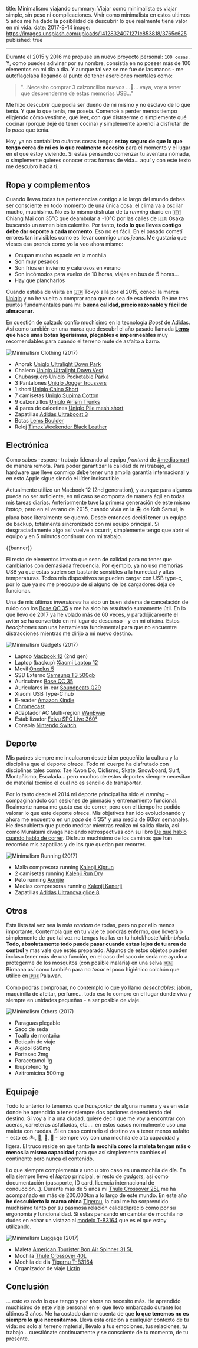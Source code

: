 title:      Minimalismo viajando
summary:    Viajar como minimalista es viajar simple, sin peso ni complicaciones. Vivir como minimalista en estos ultimos 5 años me ha dado la posibilidad de descubrir lo que realmente tiene valor en mi vida.
date:       2017-8-14
image:      https://images.unsplash.com/uploads/14128324071271c853818/3765c625
published:  true

---

Durante el 2015 y 2016 me propuse un nuevo proyecto personal: `100 cosas`. Y, como puedes adivinar por su nombre, consistía en no poseer más de 100 elementos en mi día a día. Y aunque tal vez se me fue de las manos - me autoflagelaba llegando al punto de tener aserciones mentales como:

> "...Necesito comprar 3 calzoncillos nuevos ...🤔... vaya, voy a tener que desprenderme de estas memorias USB..."

Me hizo descubrir que podía ser dueño de mi mismo y no esclavo de lo que tenía. Y que lo que tenía, me poseía. Comencé a perder menos tiempo eligiendo cómo vestirme, qué leer, con qué distraerme o simplemente qué cocinar (porque dejé de tener cocina) y simplemente aprendí a disfrutar de lo *poco* que tenía.

Hoy, ya no contabilizo cuántas cosas tengo: **estoy seguro de que lo que tengo cerca de mí es lo que realmente necesito** para el momento y el lugar en el que estoy viviendo. Si estas pensando comenzar tu aventura nómada, o simplemente quieres conocer otras formas de vida... aquí y con este texto me descubro hacia ti.

## Ropa y complementos
Cuando llevas todas tus pertenencias contigo a lo largo del mundo debes ser consciente en todo momento de una única cosa: el clima va a oscilar mucho, muchísimo. No es lo mismo disfrutar de tu *running* diario en 🇹🇭 Chiang Mai con 35°C que deambular a -10°C por las calles de 🇯🇵 Osaka buscando un ramen bien calentito. Por tanto, **todo lo que lleves contigo debe dar soporte a cada momento**. Eso no es fácil. En el pasado cometí errores tan invisibles como es llevar conmigo unos  *jeans*. Me gustaría que vieses esa prenda como yo la veo ahora mismo:
 - Ocupan mucho espacio en la mochila
 - Son muy pesados
 - Son fríos en invierno y calurosos en verano
 - Son incómodos para vuelos de 10 horas, viajes en bus de 5 horas...
 - Hay que plancharlos

Cuando estaba de visita en 🇯🇵 Tokyo allá por el 2015, conocí la marca [Uniqlo](http://www.uniqlo.jp/) y no he vuelto a comprar ropa que no sea de esa tienda. Reúne tres puntos fundamentales para mí: **buena calidad, precio razonable y fácil de almacenar**.

En cuestión de calzado confío muchísimo en la tecnología *Boost* de Adidas. Así como también en una marca que descubrí el año pasado llamada **[Lems](https://huckberry.com/store/lems-shoes/category/p/30557-boulder-boot?avad=177090_bf3c41f1&utm_term=www.vagabrothers.com) que hace unas botas ligerísimas, plegables e impermeables** muy recomendables para cuando el terreno mute de asfalto a barro.

![Minimalism Clothing (2017)](/static/posts/minimalism-2017-clothing.jpg)

+ Anorak [Uniqlo Ultralight Down Park](https://www.uniqlo.com/eu/en/product/men-ultra-light-down-parka-172983.html?dwvar_172983_size=SMA002&dwvar_172983_color=COL68&cgid=IDparkas2113)
+ Chaleco [Uniqlo Ultralight Down Vest](https://www.uniqlo.com/eu/en/product/men-ultra-light-down-vest--172979.html?dwvar_172979_size=SMA002&dwvar_172979_color=COL09&cgid=IDvests2111)
+ Chubasquero [Uniqlo Pocketable Parka](https://www.uniqlo.com/eu/en/product/men-pocketable-parka-182571.html?dwvar_182571_size=SMA002&dwvar_182571_color=COL09&cgid=IDpocketable2161)
+ 3 Pantalones [Uniqlo Jogger troussers](https://www.uniqlo.com/eu/en/product/men-denim-jogger-trousers-401166.html?dwvar_401166_size=SMA003&dwvar_401166_color=COL67&cgid=IDm-bottoms)
+ 1 short [Uniqlo Chino Short](https://www.uniqlo.com/eu/en/product/men-chino-shorts-182679.html?dwvar_182679_size=SMA003&dwvar_182679_color=COL31&cgid=IDchino-shorts2351)
+ 7 camisetas [Uniqlo Supima Cotton](https://www.uniqlo.com/eu/en/product/men-supima-cotton-crew-neck-short-sleeve-t-shirt--180703.html?dwvar_180703_size=SMB001&dwvar_180703_color=COL09&cgid=IDsupima22118)
+ 9 calzonzillos [Uniqlo Airism Trunks](https://www.uniqlo.com/eu/en/product/men-airism-trunks-182503.html?dwvar_182503_color=COL69&dwvar_182503_size=SMB003&cgid=IDtrunks-and-boxer-briefs2431)
+ 4 pares de calcetines [Uniqlo Pile mesh short](https://www.uniqlo.com/eu/en/product/men-pile-mesh-short-socks-401590.html?dwvar_401590_color=COL09&dwvar_401590_size=SIZ999&cgid=IDshort-socks2446)
+ Zapatillas [Adidas Ultraboost 3](https://www.amazon.es/gp/product/B01NBI0O89/ref=as_li_tl?ie=UTF8&camp=3638&creative=24630&creativeASIN=B01NBI0O89&linkCode=as2&tag=soyjavi-21&linkId=4ca1bcddd99030f9d03254000a07300f)
+ Botas [Lems Boulder](https://huckberry.com/store/lems-shoes/category/p/30557-boulder-boot?avad=177090_bf3c41f1&utm_term=www.vagabrothers.com)
+ Reloj [Timex Weekender Black Leather](https://www.amazon.es/gp/product/B00TE8LZ6M/ref=as_li_tl?ie=UTF8&camp=3638&creative=24630&creativeASIN=B00TE8LZ6M&linkCode=as2&tag=soyjavi-21&linkId=6fe7eb0bb43bd7a829b3cf69bf3d6517)

## Electrónica
Como sabes -espero- trabajo liderando al equipo *frontend* de [#mediasmart](http://mediasmart.io/about-us/) de manera remota. Para poder garantizar la calidad de mi trabajo, el hardware que lleve conmigo debe tener una amplia garantía internacional y en esto Apple sigue siendo el líder indiscutible.

Actualmente utilizo un Macbook 12 (2nd generation), y aunque para algunos pueda no ser suficiente, en mi caso se comporta de manera ágil en todas mis tareas diarias. Anteriormente tuve la primera generación de este mismo *laptop*, pero en el verano de 2015, cuando vivía en la 🏝 de Koh Samui, la placa base literalmente se quemó. Desde entonces decidí tener un equipo de backup, totalmente sincronizado con mi equipo principal. Si desgraciadamente algo así vuelve a ocurrir, simplemente tengo que abrir el equipo y en 5 minutos continuar con mi trabajo.

{{banner}}

El resto de elementos intento que sean de calidad para no tener que cambiarlos con demasiada frecuencia. Por ejemplo, ya no uso memorias USB ya que estas suelen ser bastante sensibles a la humedad y altas temperaturas. Todos mis dispositivos se pueden cargar con USB type-c, por lo que ya no me preocupo de si alguno de los cargadores deja de funcionar.

Una de mis últimas *inversiones* ha sido un buen sistema de cancelación de ruido con los [Bose QC 35](https://www.amazon.es/gp/product/B01E3SNO1G/ref=as_li_tl?ie=UTF8&camp=3638&creative=24630&creativeASIN=B01E3SNO1G&linkCode=as2&tag=soyjavi-21&linkId=b9267d2aa6a52442b60646442a618087) y me ha sido ha resultado sumamente útil. En lo que llevo de 2017 ya he volado más de 60 veces, y paradójicamente el avión se ha convertido en mi lugar de descanso - y en mi oficina. Estos *headphones* son una herramienta fundamental para que no encuentre distracciones mientras me dirijo a mi nuevo destino.

![Minimalism Gadgets (2017)](/static/posts/minimalism-2017-gadgets.jpg)

+ Laptop [Macbook 12](https://www.amazon.es/gp/product/B01EYH0O0A/ref=as_li_tl?ie=UTF8&camp=3638&creative=24630&creativeASIN=B01EYH0O0A&linkCode=as2&tag=soyjavi-21&linkId=417a14801988422ae96df94608fb5332) (2nd gen)
+ Laptop (backup) [Xiaomi Laptop 12](https://www.amazon.es/gp/product/B01KHX193G/ref=as_li_tl?ie=UTF8&camp=3638&creative=24630&creativeASIN=B01KHX193G&linkCode=as2&tag=soyjavi-21&linkId=e1dd2acffb389ddf08a70c5a83876935)
+ Movil [Oneplus 5](https://www.amazon.es/gp/product/B073H8YLSW/ref=as_li_tl?ie=UTF8&camp=3638&creative=24630&creativeASIN=B073H8YLSW&linkCode=as2&tag=soyjavi-21&linkId=c12afd7c5eb8dad148be81447c0c66c7)
+ SSD Externo [Samsung T3 500gb](https://www.amazon.es/gp/product/B01AAKZRU2/ref=as_li_tl?ie=UTF8&camp=3638&creative=24630&creativeASIN=B01AAKZRU2&linkCode=as2&tag=soyjavi-21&linkId=4af1cbf13a9987143c94d70a1ba6f1d2)
+ Auriculares  [Bose QC 35](https://www.amazon.es/gp/product/B01E3SNO1G/ref=as_li_tl?ie=UTF8&camp=3638&creative=24630&creativeASIN=B01E3SNO1G&linkCode=as2&tag=soyjavi-21&linkId=b9267d2aa6a52442b60646442a618087)
+ Auriculares in-ear [Soundpeats Q29](https://www.amazon.es/gp/product/B073RD14G5/ref=as_li_tl?ie=UTF8&camp=3638&creative=24630&creativeASIN=B073RD14G5&linkCode=as2&tag=soyjavi-21&linkId=aeb6f05cd1e7b9ca2587ed85bed0fa30)
+ Xiaomi USB Type-C hub
+ E-reader [Amazon Kindle](https://www.amazon.es/gp/product/B0184OCGAK/ref=as_li_tl?ie=UTF8&camp=3638&creative=24630&creativeASIN=B0184OCGAK&linkCode=as2&tag=soyjavi-21&linkId=d8a07dca845e15974fe70e5e680b5a89)
+ [Chromecast](https://www.google.com/chromecast/tv/chromecast/)
+ Adaptador AC Multi-region [WanEway](https://www.amazon.es/gp/product/B00AQKEHHQ/ref=as_li_tl?ie=UTF8&camp=3638&creative=24630&creativeASIN=B00AQKEHHQ&linkCode=as2&tag=soyjavi-21&linkId=088fc5e0930334cf8d56962dfec205e5)
+ Estabilizador [Feiyu SPG Live 360°](https://www.amazon.es/gp/product/B01LYJ4VE6/ref=as_li_tl?ie=UTF8&camp=3638&creative=24630&creativeASIN=B01LYJ4VE6&linkCode=as2&tag=soyjavi-21&linkId=c44cc774477feb76fb5fcf03dbff3fce)
+ Consola [Nintendo Switch](https://www.amazon.es/gp/product/B01M6ZGICT/ref=as_li_tl?ie=UTF8&camp=3638&creative=24630&creativeASIN=B01M6ZGICT&linkCode=as2&tag=soyjavi-21&linkId=5dd1824068572131ef791133d0a939cf)


## Deporte
Mis padres siempre me inculcaron desde bien pequeñito la cultura y la disciplina que el deporte ofrece. Todo mi cuerpo ha disfrutado con disciplinas tales como: Tae Kwon Do, Ciclismo, Skate, Snowboard, Surf, Montañismo, Escalada... pero muchos de estos deportes siempre necesitan de material técnico el cual no es sencillo de transportar.

Por lo tanto desde el 2014 mi deporte principal ha sido el *running* - compaginándolo con sesiones de gimnasio y entrenamiento funcional. Realmente nunca me gusto eso de correr, pero con el tiempo he podido valorar lo que este deporte ofrece. Mis objetivos han ido evolucionando y ahora me encuentro en un *pace* de 4'35" y una media de 60km semanales. He descubierto que puedo meditar mientras realizo mi salida diaria, así como Murakami divaga haciendo retrospectivas con su libro [De qué hablo cuando hablo de correr](https://www.amazon.es/gp/product/8483835932/ref=as_li_tl?ie=UTF8&camp=3638&creative=24630&creativeASIN=8483835932&linkCode=as2&tag=soyjavi-21&linkId=9b14f50384b02c99a786260689c06797). Disfruto muchísimo de los caminos que han recorrido mis zapatillas y de los que quedan por recorrer.


![Minimalism Running (2017)](/static/posts/minimalism-2017-running.jpg)

+ Malla compresora running [Kalenji Kiprun](https://www.decathlon.es/malla-sin-costuras-hombre-transpirable-running-kalenji-kiprun-negro-id_8351054.html)
+ 2 camisetas running [Kalenji Run Dry](https://www.decathlon.es/camiseta-run-dry-h-estampado--id_8381934.html)
+ Peto running [Aonijie](https://www.amazon.es/gp/product/B01LWZU6H0/ref=as_li_tl?ie=UTF8&camp=3638&creative=24630&creativeASIN=B01LWZU6H0&linkCode=as2&tag=soyjavi-21&linkId=a5bf6d7fe23a392bed0b63bd6e5f9171)
+ Medias compresoras running [Kalenji Kanerji](https://www.decathlon.es/calcetines-medias-running-compresion-kalenji-kanergy-negro-id_8351314.html)
+ Zapatillas [Adidas Ultranova glide 8](https://www.amazon.es/gp/product/B01HJY2YEY/ref=as_li_tl?ie=UTF8&camp=3638&creative=24630&creativeASIN=B01HJY2YEY&linkCode=as2&tag=soyjavi-21&linkId=b867709f086e79ece1884c4442b374f2)


## Otros
Esta lista tal vez sea la más *random* de todas, pero no por ello menos importante. Contempla que en tu viaje te pondrás enfermo, que lloverá o simplemente de que tal vez no tengas toallas en tu hotel/hostel/airbnb/sofa. **Todo, absolutamente todo puede pasar cuando estas lejos de tu area de control** y mas vale que estés preparado. Algunos de estos objetos pueden incluso tener más de una función, en el caso del saco de seda me ayudo a protegerme de los mosquitos (con posible malaria) en una selva 🇲🇲 Birmana así como también para no *tocar* el poco higiénico colchón que utilice en 🇵🇭 Palawan.

Como podrás comprobar, no contemplo lo que yo llamo *desechables*: jabón, maquinilla de afeitar, perfume... todo eso lo compro en el lugar donde viva y siempre en unidades pequeñas - a ser posible de viaje.

![Minimalism Others (2017)](/static/posts/minimalism-2017-others.jpg)

+ Paraguas plegable
+ Saco de seda
+ Toalla de montaña
+ Botiquín de viaje
+ Algidol 650mg
+ Fortasec 2mg
+ Paracetamol 1g
+ Ibuprofeno 1g
+ Azitromicina 500mg

## Equipaje
Todo lo anterior lo tenemos que *transportar* de alguna manera y es en este donde he aprendido a tener siempre dos opciones dependiendo del destino. Si voy a ir a una ciudad, quiere decir que me voy a encontrar con aceras, carreteras asfaltadas, etc.... en estos casos normalmente uso una maleta con ruedas. Si en caso contrario el destino va a tener menos asfalto - esto es 🏝, 🗻, 🌋, 🌲 - siempre voy con una mochila de alta capacidad y ligera. El truco reside en que tanto **la mochila como la maleta tengan más o menos la misma capacidad** para que así simplemente cambies el continente pero nunca el contenido.

Lo que siempre complementa a uno u otro caso es una mochila de día. En ella siempre llevo el *laptop* principal, el resto de *gadgets*, así como documentación (pasaporte, ID card, licencia internacional de conducción...). Durante más de 5 años mi [Thule Crossover 25L](https://www.amazon.es/gp/product/B00J082KK6/ref=as_li_tl?ie=UTF8&camp=3638&creative=24630&creativeASIN=B00J082KK6&linkCode=as2&tag=soyjavi-21&linkId=0f8808c97fa5156bc4fc3e61ad94124a) me ha acompañado en más de 200.000km a lo largo de este mundo. En este año **he descubierto la marca china** [Tigernu](http://www.tigernu.net/), la cual me ha sorprendido muchísimo tanto por su pasmosa relación calidad/precio como por su ergonomía y funcionalidad. Si estas pensando en cambiar de mochila no dudes en echar un vistazo al [modelo T-B3164](https://www.amazon.es/gp/product/B01E8N2HGE/ref=as_li_tl?ie=UTF8&camp=3638&creative=24630&creativeASIN=B01E8N2HGE&linkCode=as2&tag=soyjavi-21&linkId=d13b50a64b8166dd9e052133c9ccf3b8) que es el que estoy utilizando.

![Minimalism Luggage (2017)](/static/posts/minimalism-2017-luggage.jpg)

+ Maleta [American Tourister Bon Air Spinner 31.5L](https://www.amazon.es/gp/product/B00K6VQ0UM/ref=as_li_tl?ie=UTF8&camp=3638&creative=24630&creativeASIN=B00K6VQ0UM&linkCode=as2&tag=soyjavi-21&linkId=39fc59ae6898c209031bde7363cd2835)
+ Mochila [Thule Crossover 40L](https://www.amazon.com/Thule-Crossover-Liter-Duffel-Pack/dp/B002ZHCV6W/ref=sr_1_1?ie=UTF8&qid=1502519559&sr=8-1&keywords=thule+40l)
+ Mochila de dia [Tigernu T-B3164](https://www.amazon.es/gp/product/B01E8N2HGE/ref=as_li_tl?ie=UTF8&camp=3638&creative=24630&creativeASIN=B01E8N2HGE&linkCode=as2&tag=soyjavi-21&linkId=d13b50a64b8166dd9e052133c9ccf3b8)
+ Organizador de viaje [Lictin](https://www.amazon.es/gp/product/B0725RF524/ref=as_li_tl?ie=UTF8&camp=3638&creative=24630&creativeASIN=B0725RF524&linkCode=as2&tag=soyjavi-21&linkId=ba734712be896f4149c014f2265ece86)


## Conclusión
... esto es *todo* lo que tengo y por ahora no necesito más. He aprendido muchísimo de este viaje personal en el que llevo embarcado durante los últimos 3 años. Me ha costado darme cuenta de que **lo que tenemos no es siempre lo que necesitamos**. Lleva esta oración a cualquier contexto de tu vida: no solo al terreno material, llévalo a tus emociones, tus relaciones, tu trabajo… cuestiónate continuamente y se consciente de tu momento, de tu presente.
